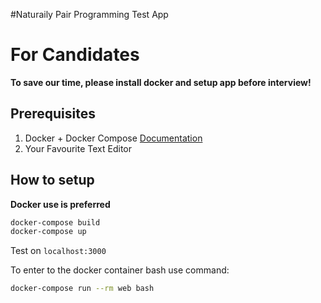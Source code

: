 #Naturaily Pair Programming Test App

# For Candidates

**To save our time, please install docker and setup app before interview!**

## Prerequisites
1. Docker + Docker Compose [Documentation](https://docs.docker.com/compose/install/)
2. Your Favourite Text Editor

## How to setup

**Docker use is preferred**

```bash
docker-compose build
docker-compose up
```

Test on `localhost:3000`

To enter to the docker container bash use command:

```bash
docker-compose run --rm web bash
``` 




